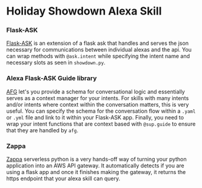 Holiday Showdown Alexa Skill
============================

### Flask-ASK

[Flask-ASK](https://github.com/johnwheeler/flask-ask) is an extension of a flask ask that handles and serves the json necessary for
communications between individual alexas and the api. You can wrap methods with `@ask.intent`
while specifying the intent name and necessary slots as seen in `showdown.py`.

### Alexa Flask-ASK Guide library

[AFG](https://github.com/dgtony/afg) let's you provide a schema for conversational logic and essentially serves as a context
manager for your intents. For skills with many intents and/or intents where context within
the conversation matters, this is very useful. You can specify the schema for the conversation
flow within a `.yaml` or `.yml` file and link to it within your Flask-ASK app. Finally, you
need to wrap your intent functions that are context based with `@sup.guide` to ensure that they
are handled by `afg`.

### Zappa

[Zappa](https://github.com/Miserlou/Zappa) serverless python is a very hands-off way of turning your python application into an AWS
API gateway. It automatically detects if you are using a flask app and once it finishes making
the gateway, it returns the https endpoint that your alexa skill can query.
